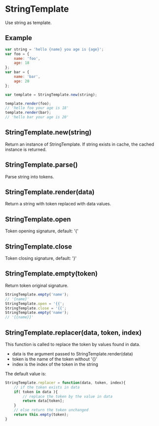 StringTemplate
=============

Use string as template.

## Example

```javascript
var string = 'hello {name} you age is {age}';
var foo = {
	name: 'foo',
	age: 18
};
var bar = {
	name: 'bar',
	age: 20
};

var template = StringTemplate.new(string);

template.render(foo);
// 'hello foo your age is 18'
template.render(bar);
// 'hello bar your age is 20'
```

## StringTemplate.new(string)

Return an instance of StringTemplate. If string exists in cache, the cached instance is returned.

## StringTemplate.parse()

Parse string into tokens.

## StringTemplate.render(data)

Return a string with token replaced with data values.

## StringTemplate.open

Token opening signature, default: '{'

## StringTemplate.close

Token closing signature, default: '}'

## StringTemplate.empty(token)

Return token original signature.

```javascript
StringTemplate.empty('name');
// '{name}'
StringTemplate.open = '{{';
StringTemplate.close = '{{';
StringTemplate.empty('name');
// '{{name}}'
```

## StringTemplate.replacer(data, token, index)

This function is called to replace the token by values found in data.

- data is the argument passed to StringTemplate.render(data)
- token is the name of the token without '{}'
- index is the index of the token in the string

The default value is:

```javascript
StringTemplate.replacer = function(data, token, index){
	// if the token exists in data
	if( token in data ){
		// replace the token by the value in data
		return data[token];
	}
	// else return the token unchanged
	return this.empty(token);
}
```
